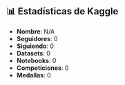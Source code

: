 
## 📊 Estadísticas de Kaggle
- **Nombre**: N/A
- **Seguidores**: 0
- **Siguiendo**: 0
- **Datasets**: 0
- **Notebooks**: 0
- **Competiciones**: 0
- **Medallas**: 0
